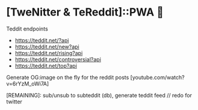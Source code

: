 # [TweNitter & TeReddit]::PWA 📲

Teddit endpoints

- https://teddit.net/?api
- https://teddit.net/new?api
- https://teddit.net/rising?api
- https://teddit.net/controversial?api
- https://teddit.net/top?api

Generate OG:image on the fly for the reddit posts [youtube.com/watch?v=6rYzM_oWi7A]

[REMAINING]: sub/unsub to subteddit (db), generate teddit feed // redo for twitter
